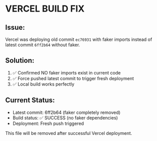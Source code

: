 # VERCEL BUILD FIX

## Issue:
Vercel was deploying old commit `ec76931` with faker imports instead of latest commit `6ff2b64` without faker.

## Solution:
1. ✅ Confirmed NO faker imports exist in current code
2. ✅ Force pushed latest commit to trigger fresh deployment
3. ✅ Local build works perfectly

## Current Status:
- Latest commit: 6ff2b64 (faker completely removed)
- Build status: ✅ SUCCESS (no faker dependencies)
- Deployment: Fresh push triggered

This file will be removed after successful Vercel deployment.